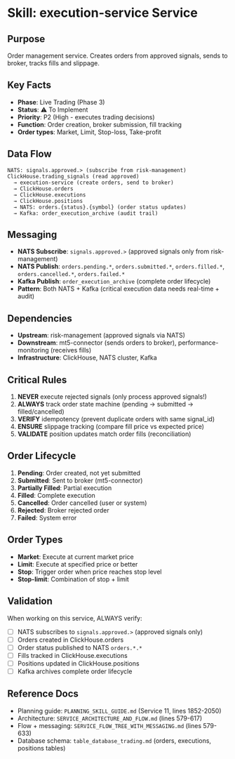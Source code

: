 # Skill: execution-service Service

## Purpose
Order management service. Creates orders from approved signals, sends to broker, tracks fills and slippage.

## Key Facts
- **Phase**: Live Trading (Phase 3)
- **Status**: ⚠️ To Implement
- **Priority**: P2 (High - executes trading decisions)
- **Function**: Order creation, broker submission, fill tracking
- **Order types**: Market, Limit, Stop-loss, Take-profit

## Data Flow
```
NATS: signals.approved.> (subscribe from risk-management)
ClickHouse.trading_signals (read approved)
  → execution-service (create orders, send to broker)
  → ClickHouse.orders
  → ClickHouse.executions
  → ClickHouse.positions
  → NATS: orders.{status}.{symbol} (order status updates)
  → Kafka: order_execution_archive (audit trail)
```

## Messaging
- **NATS Subscribe**: `signals.approved.>` (approved signals only from risk-management)
- **NATS Publish**: `orders.pending.*`, `orders.submitted.*`, `orders.filled.*`, `orders.cancelled.*`, `orders.failed.*`
- **Kafka Publish**: `order_execution_archive` (complete order lifecycle)
- **Pattern**: Both NATS + Kafka (critical execution data needs real-time + audit)

## Dependencies
- **Upstream**: risk-management (approved signals via NATS)
- **Downstream**: mt5-connector (sends orders to broker), performance-monitoring (receives fills)
- **Infrastructure**: ClickHouse, NATS cluster, Kafka

## Critical Rules
1. **NEVER** execute rejected signals (only process approved signals!)
2. **ALWAYS** track order state machine (pending → submitted → filled/cancelled)
3. **VERIFY** idempotency (prevent duplicate orders with same signal_id)
4. **ENSURE** slippage tracking (compare fill price vs expected price)
5. **VALIDATE** position updates match order fills (reconciliation)

## Order Lifecycle
1. **Pending**: Order created, not yet submitted
2. **Submitted**: Sent to broker (mt5-connector)
3. **Partially Filled**: Partial execution
4. **Filled**: Complete execution
5. **Cancelled**: Order cancelled (user or system)
6. **Rejected**: Broker rejected order
7. **Failed**: System error

## Order Types
- **Market**: Execute at current market price
- **Limit**: Execute at specified price or better
- **Stop**: Trigger order when price reaches stop level
- **Stop-limit**: Combination of stop + limit

## Validation
When working on this service, ALWAYS verify:
- [ ] NATS subscribes to `signals.approved.>` (approved signals only)
- [ ] Orders created in ClickHouse.orders
- [ ] Order status published to NATS `orders.*.*`
- [ ] Fills tracked in ClickHouse.executions
- [ ] Positions updated in ClickHouse.positions
- [ ] Kafka archives complete order lifecycle

## Reference Docs
- Planning guide: `PLANNING_SKILL_GUIDE.md` (Service 11, lines 1852-2050)
- Architecture: `SERVICE_ARCHITECTURE_AND_FLOW.md` (lines 579-617)
- Flow + messaging: `SERVICE_FLOW_TREE_WITH_MESSAGING.md` (lines 579-633)
- Database schema: `table_database_trading.md` (orders, executions, positions tables)

